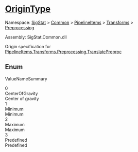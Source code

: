 # [OriginType](./OriginType.md)
Namespace: [SigStat]() > [Common](./../../../README.md) > [PipelineItems]() > [Transforms]() > [Preprocessing](./README.md)

Assembly: SigStat.Common.dll


Origin specification for [PipelineItems.Transforms.Preprocessing.TranslatePreproc](https://github.com/hargitomi97/sigstat/blob/master/docs/md/SigStat/Common/PipelineItems/Transforms/Preprocessing/TranslatePreproc.md)

##	Enum

ValueNameSummary

0<br>CenterOfGravity<br>Center of gravity<br>
1<br>Minimum<br>Minimum<br>
2<br>Maximum<br>Maximum<br>
3<br>Predefined<br>Predefined<br>


